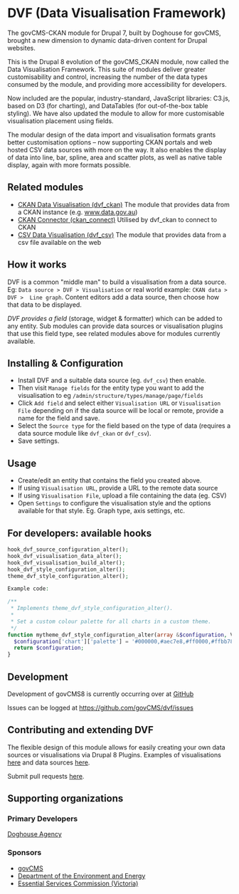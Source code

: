 # DVF (Data Visualisation Framework)

The govCMS-CKAN module for Drupal 7, built by Doghouse for govCMS, brought a new
dimension to dynamic data-driven content for Drupal websites.

This is the Drupal 8 evolution of the govCMS_CKAN module, now called the Data 
Visualisation Framework. This suite of modules deliver greater customisability 
and control, increasing the number of the data types consumed by the module, 
and providing more accessibility for developers.

Now included are the popular, industry-standard, JavaScript libraries: C3.js, 
based on D3 (for charting), and DataTables (for out-of-the-box table styling). 
We have also updated the module to allow for more customisable visualisation 
placement using fields.

The modular design of the data import and visualisation formats grants better 
customisation options – now supporting CKAN portals and web hosted CSV data 
sources with more on the way. It also enables the display of data into line, 
bar, spline, area and scatter plots, as well as native table display, again 
with more formats possible.

## Related modules

* [CKAN Data Visualisation (dvf_ckan)](https://www.drupal.org/project/dvf_ckan) 
  The module that provides data from a CKAN instance (e.g. www.data.gov.au)
* [CKAN Connector (ckan_connect)](https://www.drupal.org/project/ckan_connect)
  Utilised by dvf_ckan to connect to CKAN
* [CSV Data Visualisation (dvf_csv)](https://www.drupal.org/project/dvf_csv) 
  The module that provides data from a csv file available on the web

## How it works

DVF is a common "middle man" to build a visualisation from a data source. Eg: 
`Data source > DVF > Visualisation` or real world example: `CKAN data > DVF > 
Line graph`. Content editors add a data source, then choose how that data to 
be displayed.

*DVF provides a field* (storage, widget & formatter) which can be added to any 
entity. Sub modules can provide data sources or visualisation plugins that use 
this field type, see related modules above for modules currently available.

## Installing & Configuration

* Install DVF and a suitable data source (eg. `dvf_csv`) then enable.
* Then visit `Manage fields` for the entity type you want to add the 
  visualisation to eg `/admin/structure/types/manage/page/fields`
* Click `Add field` and select either `Visualisation URL` or 
  `Visualisation File` depending on if the data source will be local or remote, 
  provide a name for the field and save.
* Select the `Source type` for the field based on the type of data (requires a 
  data source module like `dvf_ckan` or `dvf_csv`).
* Save settings.

## Usage

* Create/edit an entity that contains the field you created above.
* If using `Visualisation URL`, provide a URL to the remote data source
* If using `Visualisation File`, upload a file containing the data (eg. CSV)
* Open `Settings` to configure the visualisation style and the options
  available for that style. Eg. Graph type, axis settings, etc.

## For developers: available hooks

```php
hook_dvf_source_configuration_alter();
hook_dvf_visualisation_data_alter();
hook_dvf_visualisation_build_alter();
hook_dvf_style_configuration_alter();
theme_dvf_style_configuration_alter();

Example code:

/**
 * Implements theme_dvf_style_configuration_alter(). 
 *
 * Set a custom colour palette for all charts in a custom theme.
 */
function mytheme_dvf_style_configuration_alter(array &$configuration, VisualisationInterface $visualisation) {
  $configuration['chart']['palette'] = '#000000,#aec7e8,#ff0000,#ffbb78,#fff000';
  return $configuration;
}
```

## Development 

Development of govCMS8 is currently occurring over at 
[GitHub](https://github.com/govCMS/dvf)

Issues can be logged at https://github.com/govCMS/dvf/issues

## Contributing and extending DVF

The flexible design of this module allows for easily creating your own data 
sources or visualisations via Drupal 8 Plugins. Examples of visualisations 
[here](https://github.com/govCMS/dvf/tree/8.x-1.x/src/Plugin) and data sources 
[here](https://github.com/govCMS/dvf/tree/8.x-1.x/dvf_csv).

Submit pull requests [here](https://github.com/govCMS/dvf/pulls).

## Supporting organizations

### Primary Developers

[Doghouse Agency](http://doghouse.agency)

### Sponsors 

* [govCMS](https://www.govcms.gov.au/)
* [Department of the Environment and Energy](http://www.environment.gov.au/)
* [Essential Services Commission (Victoria)](https://www.esc.vic.gov.au/)
